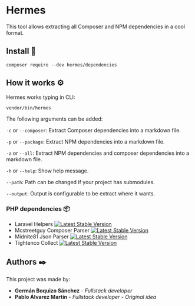 # Hermes
This tool allows extracting all Composer and NPM dependencies in a cool format.

## Install 🔧
`composer require --dev hermes/dependencies`

## How it works ⚙️
Hermes works typing in CLI: 

`vendor/bin/hermes`

The following arguments can be added:

`-c` or `--composer`: Extract Composer dependencies into a markdown file.

`-p` or `--package`: Extract NPM dependencies into a markdown file.

`-a` or `--all`: Extract NPM dependencies and composer dependencies into a markdown file.

`-h` or `--help`: Show help message.

`--path`: Path can be changed if your project has submodules.

`--output`: Output is configurable to be extract where it wants.

### PHP dependencies 📦
- Laravel Helpers [![Latest Stable Version](https://img.shields.io/badge/stable-v1.5.0-blue)](https://packagist.org/packages/laravel/helpers)
- Mcstreetguy Composer Parser [![Latest Stable Version](https://img.shields.io/badge/stable-v1.1.0-blue)](https://packagist.org/packages/mcstreetguy/composer-parser)
- Midnite81 Json Parser [![Latest Stable Version](https://img.shields.io/badge/stable-v1.0.1-blue)](https://packagist.org/packages/midnite81/json-parser)
- Tightenco Collect [![Latest Stable Version](https://img.shields.io/badge/stable-v7.26.1-blue)](https://packagist.org/packages/tightenco/collect)

## Authors ✒️
This project was made by:

* **Germán Boquizo Sánchez** - *Fullstack developer*
* **Pablo Álvarez Martín** - *Fullstack developer - Original idea*
